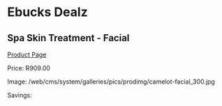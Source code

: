 
# Ebucks Dealz
## Spa Skin Treatment - Facial
[Product Page](https://www.ebucks.com/web/shop/productSelected.do?prodId=239434400&catId=322112237)

Price: R909.00

Image: /web/cms/system/galleries/pics/prodimg/camelot-facial_300.jpg

Savings: 


	